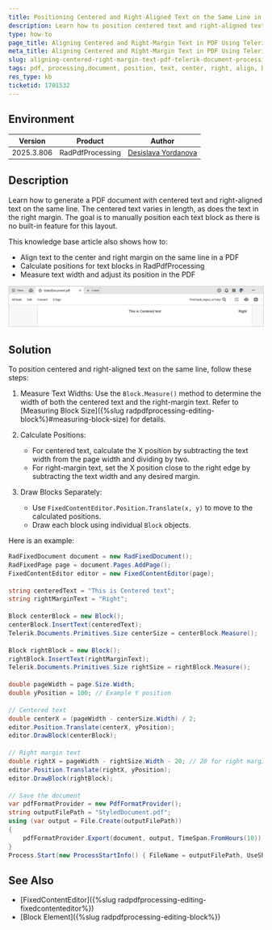```yaml
---
title: Positioning Centered and Right-Aligned Text on the Same Line in PDF
description: Learn how to position centered text and right-aligned text on the same line in a PDF using Telerik Document Processing (RadPdfProcessing).
type: how-to
page_title: Aligning Centered and Right-Margin Text in PDF Using Telerik Document Processing
meta_title: Aligning Centered and Right-Margin Text in PDF Using Telerik Document Processing
slug: aligning-centered-right-margin-text-pdf-telerik-document-processing
tags: pdf, processing,document, position, text, center, right, align, block, measure
res_type: kb
ticketid: 1701532
---
```

<style>
img[alt$="><"] {
  border: 1px solid lightgrey;
}
</style>

## Environment

| Version | Product | Author | 
| ---- | ---- | ---- | 
| 2025.3.806| RadPdfProcessing |[Desislava Yordanova](https://www.telerik.com/blogs/author/desislava-yordanova)| 

## Description

Learn how to generate a PDF document with centered text and right-aligned text on the same line. The centered text varies in length, as does the text in the right margin. The goal is to manually position each text block as there is no built-in feature for this layout.

This knowledge base article also shows how to:
* Align text to the center and right margin on the same line in a PDF
* Calculate positions for text blocks in RadPdfProcessing
* Measure text width and adjust its position in the PDF
 
![Positioning Centered and Right-Aligned Text ><](images/aligning-centered-right-margin-text-pdf-telerik-document-processing.png)  

## Solution

To position centered and right-aligned text on the same line, follow these steps:

1. Measure Text Widths: Use the `Block.Measure()` method to determine the width of both the centered text and the right-margin text. Refer to [Measuring Block Size]({%slug radpdfprocessing-editing-block%}#measuring-block-size) for details.

2. Calculate Positions:
   - For centered text, calculate the X position by subtracting the text width from the page width and dividing by two.
   - For right-margin text, set the X position close to the right edge by subtracting the text width and any desired margin.

3. Draw Blocks Separately:
   - Use `FixedContentEditor.Position.Translate(x, y)` to move to the calculated positions.
   - Draw each block using individual `Block` objects.

Here is an example:

```csharp
RadFixedDocument document = new RadFixedDocument();
RadFixedPage page = document.Pages.AddPage();
FixedContentEditor editor = new FixedContentEditor(page);

string centeredText = "This is Centered text";
string rightMarginText = "Right";

Block centerBlock = new Block();
centerBlock.InsertText(centeredText);
Telerik.Documents.Primitives.Size centerSize = centerBlock.Measure();

Block rightBlock = new Block();
rightBlock.InsertText(rightMarginText);
Telerik.Documents.Primitives.Size rightSize = rightBlock.Measure();

double pageWidth = page.Size.Width;
double yPosition = 100; // Example Y position

// Centered text
double centerX = (pageWidth - centerSize.Width) / 2;
editor.Position.Translate(centerX, yPosition);
editor.DrawBlock(centerBlock);

// Right margin text
double rightX = pageWidth - rightSize.Width - 20; // 20 for right margin
editor.Position.Translate(rightX, yPosition);
editor.DrawBlock(rightBlock);

// Save the document
var pdfFormatProvider = new PdfFormatProvider();
string outputFilePath = "StyledDocument.pdf";
using (var output = File.Create(outputFilePath))
{
    pdfFormatProvider.Export(document, output, TimeSpan.FromHours(10));
}
Process.Start(new ProcessStartInfo() { FileName = outputFilePath, UseShellExecute = true });
```

## See Also

- [FixedContentEditor]({%slug radpdfprocessing-editing-fixedcontenteditor%})
- [Block Element]({%slug radpdfprocessing-editing-block%}) 
